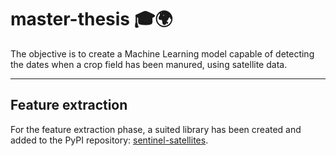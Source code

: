 # master-thesis 🎓🌍

The objective is to create a Machine Learning model capable of detecting the dates when a crop field has been manured, using satellite data. 

*** 
## Feature extraction

For the feature extraction phase, a suited library has been created and added to the PyPI repository: [sentinel-satellites](https://pypi.org/project/sentinel-satellites/).
